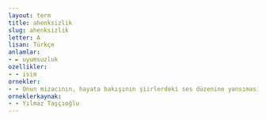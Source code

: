 ```yaml
---
layout: term
title: ahenksizlik
slug: ahenksizlik
letter: A
lisan: Türkçe
anlamlar:
- ► uyumsuzluk
ozellikler:
- - isim
ornekler:
- - Onun mizacının, hayata bakışının şiirlerdeki ses düzenine yansıması bir uyumsuzluk, bir tepki tavrı olarak yorumlanabilecek şekilde ahenksizlik olarak ortaya çıkmıştır.
orneklerkaynak:
- - Yılmaz Taşçıoğlu
---
```

